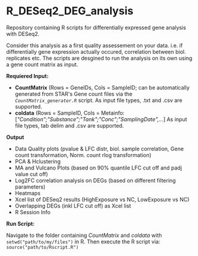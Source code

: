 # R_DESeq2_DEG_analysis

Repository containing R scripts for differentially expressed gene analysis with DESeq2.

Consider this analysis as a first quality assessement on your data. i.e. if differentially gene expression actually occured, correlation between biol. replicates etc.
The scripts are desgined to run the analysis on its own using a gene count matrix as input. 

**Requiered Input:**
*  **CountMatrix** (Rows = GeneIDs, Cols = SampleID; can be automatically generated from STAR's Gene count files via the *`CountMatrix_generator.R`* script. As input file types, .txt and .csv are supported.
*  **coldata** (Rows = SampleID, Cols = Metainfo: [*"Condition";"Substance";"Tank";"Conc";"SamplingDate",...*] As input file types, tab delim and .csv are supported.

**Output**
* Data Quality plots (pvalue & LFC distr, biol. sample correlation, Gene count transformation, Norm. count rlog transformation)
* PCA & Hclustering 
* MA and Vulcano Plots (based on 90% quantile LFC cut off and padj value cut off)
* Log2FC correlation analysis on DEGs (based on different filtering parameters)
* Heatmaps
* Xcel list of DESeq2 results (HighExposure vs NC, LowExposure vs NC)
* Overlapping DEGs (inkl LFC cut off) as Xcel list 
* R Session Info

**Run Script:**

Navigate to the folder containing *CountMatrix* and *coldata* with `setwd("path/to/my/files")` in R. Then execute the R script via: `source("path/to/Rscript.R")`
